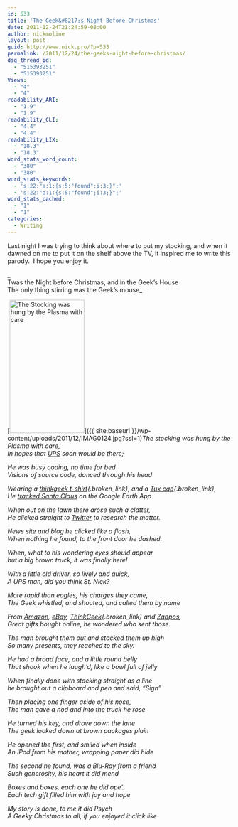 ```yaml
---
id: 533
title: 'The Geek&#8217;s Night Before Christmas'
date: 2011-12-24T21:24:59-08:00
author: nickmoline
layout: post
guid: http://www.nick.pro/?p=533
permalink: /2011/12/24/the-geeks-night-before-christmas/
dsq_thread_id:
  - "515393251"
  - "515393251"
Views:
  - "4"
  - "4"
readability_ARI:
  - "1.9"
  - "1.9"
readability_CLI:
  - "4.4"
  - "4.4"
readability_LIX:
  - "18.3"
  - "18.3"
word_stats_word_count:
  - "380"
  - "380"
word_stats_keywords:
  - 's:22:"a:1:{s:5:"found";i:3;}";'
  - 's:22:"a:1:{s:5:"found";i:3;}";'
word_stats_cached:
  - "1"
  - "1"
categories:
  - Writing
---
```

Last night I was trying to think about where to put my stocking, and when it dawned on me to put it on the shelf above the TV, it inspired me to write this parody.  I hope you enjoy it.

_  
Twas the Night before Christmas, and in the Geek&#8217;s House  
The only thing stirring was the Geek&#8217;s mouse_

[<img class="alignright size-medium wp-image-534" title="The Stocking was hung by the Plasma with care" alt="The Stocking was hung by the Plasma with care" src="{{ site.baseurl }}/wp-content/uploads/2011/12/IMAG0124-168x300.jpg" width="168" height="300" data-recalc-dims="1" />]({{ site.baseurl }}/wp-content/uploads/2011/12/IMAG0124.jpg?ssl=1)_The stocking was hung by the Plasma with care,_  
_In hopes that [UPS](http://www.ups.com/) soon would be there;_

_He was busy coding, no time for bed_  
_Visions of source code, danced through his head_

_Wearing a [thinkgeek t-shirt](http://www.thinkgeek.com/tshirts-apparel/unisex/popculture/e60f/){.broken_link}, and a [Tux cap](http://www.thinkgeek.com/tshirts-apparel/hats-ties/2998/){.broken_link},_  
_He [tracked Santa Claus](http://www.noradsanta.org/) on the Google Earth App_

_When out on the lawn there arose such a clatter,_  
_He clicked straight to [Twitter](http://www.twitter.com/) to research the matter._

_News site and blog he clicked like a flash,_  
_When nothing he found, to the front door he dashed._

_When, what to his wondering eyes should appear_  
_but a big brown truck, it was finally here!_

_With a little old driver, so lively and quick,_  
_A UPS man, did you think St. Nick?_

_More rapid than eagles, his charges they came,_  
_The Geek whistled, and shouted, and called them by name_

_From [Amazon](http://www.amazon.com/?&tag=capslog-20&camp=211493&creative=379973&linkCode=ez&adid=1PRSNK7GXJ04D1CX9FWZ&), [eBay](http://www.ebay.com/), [ThinkGeek](http://www.thinkgeek.com/){.broken_link} and [Zappos](http://www.zappos.com/),_  
_Great gifts bought online, he wondered who sent those._

_The man brought them out and stacked them up high_  
_So many presents, they reached to the sky._

_He had a broad face, and a little round belly_  
_That shook when he laugh&#8217;d, like a bowl full of jelly_

_When finally done with stacking straight as a line_  
_he brought out a clipboard and pen and said, &#8220;Sign&#8221;_

_Then placing one finger aside of his nose,_  
_The man gave a nod and into the truck he rose_

_He turned his key, and drove down the lane_  
_The geek looked down at brown packages plain_

_He opened the first, and smiled when inside_  
_An iPod from his mother, wrapping paper did hide_

_The second he found, was a Blu-Ray from a friend_  
_Such generosity, his heart it did mend_

_Boxes and boxes, each one he did ope&#8217;._  
_Each tech gift filled him with joy and hope_

_My story is done, to me it did Psych_  
_A Geeky Christmas to all, if you enjoyed it click <span class="fb-like" data-href="https://www.nick.pro/2011/12/24/the-geeks-night-before-christmas/" data-layout="button" data-action="like" data-size="small" data-show-faces="false" data-share="false">like</span>_
